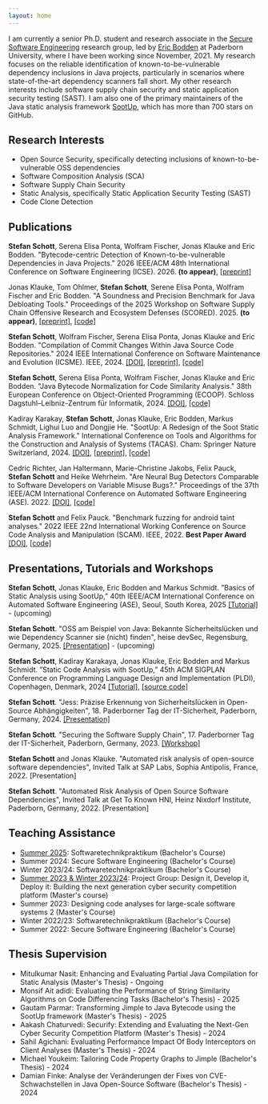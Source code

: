 ```yaml
---
layout: home
---
```


I am currently a senior Ph.D. student and research associate in the [Secure Software Engineering](https://www.hni.uni-paderborn.de/en/sse/) research group, led by [Eric Bodden](https://www.bodden.de/) at Paderborn University, where I have been working since November, 2021. My research focuses on the reliable identification of known-to-be-vulnerable dependency inclusions in Java projects, particularly in scenarios where state-of-the-art dependency scanners fall short. My other research interests include software supply chain security and static application security testing (SAST). I am also one of the primary maintainers of the Java static analysis framework [SootUp](https://github.com/soot-oss/SootUp), which has more than 700 stars on GitHub.

## Research Interests

- Open Source Security, specifically detecting inclusions of known-to-be-vulnerable OSS dependencies
- Software Composition Analysis (SCA)
- Software Supply Chain Security
- Static Analysis, specifically Static Application Security Testing (SAST)
- Code Clone Detection

## Publications

**Stefan Schott**, Serena Elisa Ponta, Wolfram Fischer, Jonas Klauke and Eric Bodden. "Bytecode-centric Detection of Known-to-be-vulnerable Dependencies in Java Projects." 2026 IEEE/ACM 48th International Conference on Software Engineering (ICSE). 2026. **(to appear)**, [[preprint]](https://arxiv.org/abs/2510.19393)

Jonas Klauke, Tom Ohlmer, **Stefan Schott**, Serene Elisa Ponta, Wolfram Fischer and Eric Bodden. "A Soundness and Precision Benchmark for Java Debloating Tools." Proceedings of the 2025 Workshop on Software Supply Chain Offensive Research and Ecosystem Defenses (SCORED). 2025. **(to appear)**, [[preprint]](https://arxiv.org/abs/2510.20679), [[code]](https://github.com/secure-software-engineering/Deblometer)

**Stefan Schott**, Wolfram Fischer, Serena Elisa Ponta, Jonas Klauke and Eric Bodden. "Compilation of Commit Changes Within Java Source Code Repositories." 2024 IEEE International Conference on Software Maintenance and Evolution (ICSME). IEEE, 2024. [[DOI]](https://doi.org/10.1109/ICSME58944.2024.00038), [[preprint]](https://arxiv.org/abs/2407.17853), [[code]](https://github.com/stschott/jess)

**Stefan Schott**, Serena Elisa Ponta, Wolfram Fischer, Jonas Klauke and Eric Bodden. "Java Bytecode Normalization for Code Similarity Analysis." 38th European Conference on Object-Oriented Programming (ECOOP). Schloss Dagstuhl–Leibniz-Zentrum für Informatik, 2024. [[DOI]](https://doi.org/10.4230/LIPIcs.ECOOP.2024.37), [[code]](https://github.com/stschott/jnorm-tool)

Kadiray Karakay, **Stefan Schott**, Jonas Klauke, Eric Bodden, Markus Schmidt, Lighui Luo and Dongjie He. "SootUp: A Redesign of the Soot Static Analysis Framework." International Conference on Tools and Algorithms for the Construction and Analysis of Systems (TACAS). Cham: Springer Nature Switzerland, 2024. [[DOI]](https://doi.org/10.1007/978-3-031-57246-3_13), [[preprint]](https://github.com/soot-oss/SootUp/blob/develop/docs/SootUp-paper.pdf), [[code]](https://github.com/soot-oss/SootUp)

Cedric Richter, Jan Haltermann, Marie-Christine Jakobs, Felix Pauck, **Stefan Schott** and Heike Wehrheim. "Are Neural Bug Detectors Comparable to Software Developers on Variable Misuse Bugs?." Proceedings of the 37th IEEE/ACM International Conference on Automated Software Engineering (ASE). 2022. [[DOI]](https://doi.org/10.1145/3551349.3561156), [[code]](https://github.com/cedricrupb/ASE22-neural-bug-detectors-comparable-to-developers/tree/v1.1)

**Stefan Schott** and Felix Pauck. "Benchmark fuzzing for android taint analyses." 2022 IEEE 22nd International Working Conference on Source Code Analysis and Manipulation (SCAM). IEEE, 2022. **Best Paper Award** [[DOI]](https://doi.org/10.1109/SCAM55253.2022.00007), [[code]](https://github.com/stschott/genbenchdroid)



## Presentations, Tutorials and Workshops

**Stefan Schott**, Jonas Klauke, Eric Bodden and Markus Schmidt. ”Basics of Static Analysis using SootUp,” 40th IEEE/ACM International Conference on Automated Software Engineering (ASE), Seoul, South Korea, 2025 [[Tutorial]](https://conf.researchr.org/track/ase-2025/ase-2025-tutorials) - (upcoming)

**Stefan Schott**. "OSS am Beispiel von Java: Bekannte Sicherheitslücken und wie Dependency Scanner sie (nicht) finden", heise devSec, Regensburg, Germany, 2025. [[Presentation]](https://www.heise-devsec.de/veranstaltung-83767-0-oss-am-beispiel-von-java-bekannte-sicherheitsluecken-und-wie-dependency-scanner-sie-nicht-finden.html) - (upcoming)

**Stefan Schott**, Kadiray Karakaya, Jonas Klauke, Eric Bodden and Markus Schmidt. ”Static Code Analysis with SootUp,” 45th ACM SIGPLAN Conference on Programming Language Design and Implementation (PLDI), Copenhagen, Denmark, 2024 [[Tutorial]](https://pldi24.sigplan.org/details/pldi-2024-tutorials/4/Static-Code-Analysis-with-SootUp), [[source code]](https://github.com/soot-oss/SootUp-Tutorial)

**Stefan Schott**. "Jess: Präzise Erkennung von Sicherheitslücken in Open-Source Abhängigkeiten", 18. Paderborner Tag der IT-Sicherheit, Paderborn, Germany, 2024. [[Presentation]](https://www.sicp.de/aktuelle-veranstaltungen/paderborner-tag-der-it-sicherheit/paderborner-18-tag-der-it-sicherheit/referentinnen)

**Stefan Schott**. "Securing the Software Supply Chain", 17. Paderborner Tag der IT-Sicherheit, Paderborn, Germany, 2023. [[Workshop]](https://www.sicp.de/fileadmin/sicp/veranstaltungen/Veranstaltungs-Archiv/tdits/Flyer_TdITS_2023_final.pdf)

**Stefan Schott** and Jonas Klauke. "Automated risk analysis of open-source software dependencies", Invited Talk at SAP Labs, Sophia Antipolis, France, 2022. [Presentation]

**Stefan Schott**. "Automated Risk Analysis of Open Source Software Dependencies", Invited Talk at Get To Known HNI, Heinz Nixdorf Institute, Paderborn, Germany, 2022. [Presentation]


## Teaching Assistance

- [Summer 2025](https://www.hni.uni-paderborn.de/sse/lehre/swtpra): Softwaretechnikpraktikum (Bachelor's Course)
- Summer 2024: Secure Software Engineering (Bachelor's Course)
- Winter 2023/24: Softwaretechnikpraktikum (Bachelor's Course)
- [Summer 2023 & Winter 2023/24](https://www.hni.uni-paderborn.de/sse/lehre/projektgruppen-vergangener-semester/ss-ws-design-it-develop-it-deploy-it): Project Group: Design it, Develop it, Deploy it: Building the next generation cyber security competition platform (Master's course) 
- Summer 2023: Designing code analyses for large-scale software systems 2 (Master's Course)
- Winter 2022/23: Softwaretechnikpraktikum (Bachelor's Course)
- Summer 2022: Secure Software Engineering (Bachelor's Course)


## Thesis Supervision

- Mitulkumar Nasit: Enhancing and Evaluating Partial Java Compilation for Static Analysis (Master's Thesis) - Ongoing
- Monsif Ait adidi: Evaluating the Performance of String Similarity Algorithms on Code Differencing Tasks (Bachelor's Thesis) - 2025
- Gautam Parmar: Transforming Jimple to Java Bytecode using the SootUp framework (Master's Thesis) - 2025
- Aakash Chaturvedi: Securify: Extending and Evaluating the Next-Gen Cyber Security Competition Platform (Master's Thesis) - 2024
- Sahil Agichani: Evaluating Performance Impact Of Body Interceptors on Client Analyses (Master's Thesis) - 2024
- Michael Youkeim: Tailoring Code Property Graphs to Jimple (Bachelor's Thesis) - 2024
- Damian Finke: Analyse der Veränderungen der Fixes von CVE-Schwachstellen in Java Open-Source Software (Bachelor's Thesis) - 2024